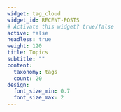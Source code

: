 ```yaml
---
widget: tag_cloud
widget_id: RECENT-POSTS
# Activate this widget? true/false
active: false
headless: true
weight: 120
title: Topics
subtitle: ""
content:
  taxonomy: tags
  count: 20
design:
  font_size_min: 0.7
  font_size_max: 2
---
```

